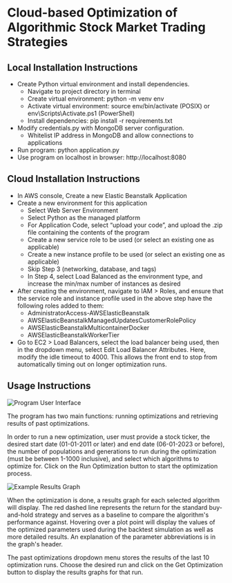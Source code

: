 # Cloud-based Optimization of Algorithmic Stock Market Trading Strategies


## Local Installation Instructions

* Create Python virtual environment and install dependencies.
    * Navigate to project directory in terminal
    * Create virtual environment:  python -m venv env
    * Activate virtual environment:  source env/bin/activate (POSIX) or
    env\Scripts\Activate.ps1 (PowerShell)
    * Install dependencies:  pip install -r requirements.txt
* Modify credentials.py with MongoDB server configuration.
    * Whitelist IP address in MongoDB and allow connections to applications
* Run program:  python application.py
* Use program on localhost in browser: http://localhost:8080


## Cloud Installation Instructions

* In AWS console, Create a new Elastic Beanstalk Application
* Create a new environment for this application
   * Select Web Server Environment 
   * Select Python as the managed platform
   * For Application Code, select “upload your code”, and upload the .zip file containing the contents of the program
   * Create a new service role to be used (or select an existing one as applicable)
   * Create a new instance profile to be used (or select an existing one as applicable)
   * Skip Step 3 (networking, database, and tags)
   * In Step 4, select Load Balanced as the environment type, and increase the min/max number of instances as desired
* After creating the environment, navigate to IAM > Roles, and ensure that the service role and instance profile used in the above step have the following roles added to them: 
   * AdministratorAccess-AWSElasticBeanstalk
   * AWSElasticBeanstalkManagedUpdatesCustomerRolePolicy	
   * AWSElasticBeanstalkMulticontainerDocker
   * AWSElasticBeanstalkWorkerTier
* Go to EC2 > Load Balancers, select the load balancer being used, then in the dropdown menu, select Edit Load Balancer Attributes. Here, modify the idle timeout to 4000. This allows the front end to stop from automatically timing out on longer optimization runs.

## Usage Instructions

![Program User Interface](https://i.ibb.co/c85t1kS/ui-screenshot.gif "Program User Interface")

The program has two main functions: running optimizations and retrieving
results of past optimizations.

In order to run a new optimization, user must provide a stock ticker, the
desired start date (01-01-2011 or later) and end date (06-01-2023 or before),
the number of populations and generations to run during the optimization
(must be between 1-1000 inclusive), and select which algorithms to optimize
for. Click on the Run Optimization button to start the optimization process.

![Example Results Graph](https://i.ibb.co/DVBsjpN/results-graph.gif "Example Results Graph")

When the optimization is done, a results graph for each selected algorithm
will display. The red dashed line represents the return for the standard
buy-and-hold strategy and serves as a baseline to compare the algorithm's
performance against. Hovering over a plot point will display the values of the
optimized parameters used during the backtest simulation as well as more
detailed results. An explanation of the parameter abbreviations is in the
graph's header.

The past optimizations dropdown menu stores the results of the last 10
optimization runs. Choose the desired run and click on the Get Optimization
button to display the results graphs for that run.
